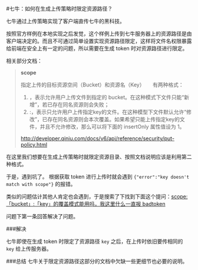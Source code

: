 #七牛：如何在生成上传策略时限定资源路径？

七牛通过上传策略实现了客户端直传七牛的黑科技。

按照官方样例在本地实现之后发觉，这个样例上传到七牛服务器上的资源路径是由客户端决定的。而且不可通过简单设置实现资源路径限定，这样将文件名权限暴露给前端在安全上有一定的问题，所以需要在生成 token 时对资源路径进行限定。

<!--more-->


相关部分文档：

>**scope**
>
>指定上传的目标资源空间（Bucket）和资源名（Key）
>　
>有两种格式：
>	1. <bucket>，表示允许用户上传文件到指定的 bucket。在这种模式下文件只能“新增”，若已存在同名资源则会失败；
>	2. <bucket>:<key>，表示只允许用户上传指定key的文件。在这种模型下文件默认允许“修改”，已存在同名资源则会本次覆盖。如果希望只能上传指定key的文件，并且不允许修改，那么可以将下面的 insertOnly 属性值设为 1。
>	
>http://developer.qiniu.com/docs/v6/api/reference/security/put-policy.html
	
	
在这里我们想要在生成上传策略时就限定资源目录、按照文档说明应该是利用第二种格式。

于是，遇到坑了。
根据获取 token 进行上传时就会遇到 `{"error":"key doesn't match with scope"}` 的报错。

类似的问题估计其他人肯定也会遇到，于是搜索了下找到下面这个提问：[scope:「bucket」:「key」的覆盖模式能用吗，我这里什么一直报 badtoken](http://segmentfault.com/q/1010000000593720)

问题下第一条回答解决了问题。

###解决

七牛即使在生成 token 时限定了资源路径 `key` 之后，在上传时依旧要传相同的 `key` 给上传服务器。

###总结
七牛关于限定资源路径这部分的文档中欠缺一些更细节也必要的说明。